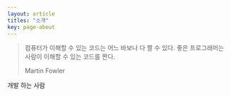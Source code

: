 ```yaml
---
layout: article
titles: "소개"
key: page-about
---
```




> 컴퓨터가 이해할 수 있는 코드는 어느 바보나 다 짤 수 있다. 좋은 프로그래머는 사람이 이해할 수 있는 코드를 짠다. 
>
> Martin Fowler



개발 하는 사람

